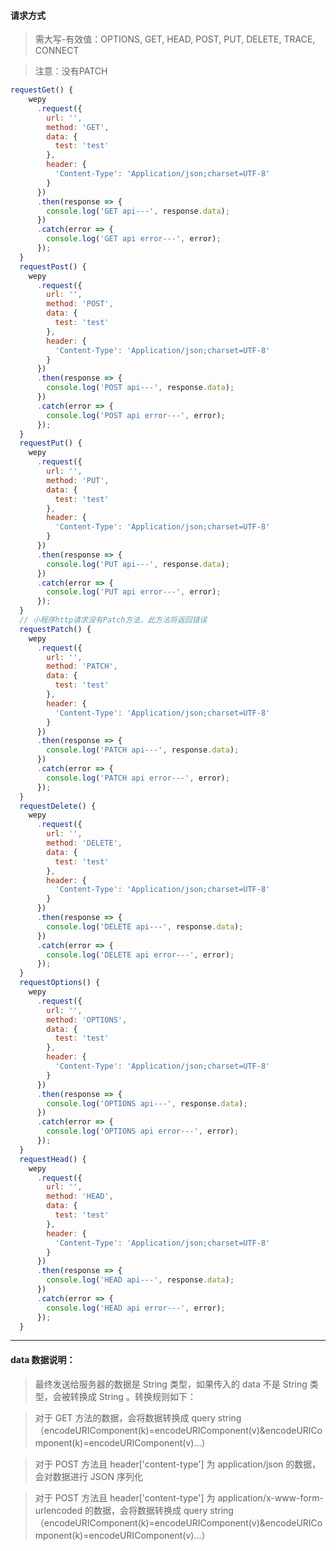 #### 请求方式
>

>需大写-有效值：OPTIONS, GET, HEAD, POST, PUT, DELETE, TRACE, CONNECT

>注意：没有PATCH

```javascript
requestGet() {
    wepy
      .request({
        url: '',
        method: 'GET',
        data: {
          test: 'test'
        },
        header: {
          'Content-Type': 'Application/json;charset=UTF-8'
        }
      })
      .then(response => {
        console.log('GET api---', response.data);
      })
      .catch(error => {
        console.log('GET api error---', error);
      });
  }
  requestPost() {
    wepy
      .request({
        url: '',
        method: 'POST',
        data: {
          test: 'test'
        },
        header: {
          'Content-Type': 'Application/json;charset=UTF-8'
        }
      })
      .then(response => {
        console.log('POST api---', response.data);
      })
      .catch(error => {
        console.log('POST api error---', error);
      });
  }
  requestPut() {
    wepy
      .request({
        url: '',
        method: 'PUT',
        data: {
          test: 'test'
        },
        header: {
          'Content-Type': 'Application/json;charset=UTF-8'
        }
      })
      .then(response => {
        console.log('PUT api---', response.data);
      })
      .catch(error => {
        console.log('PUT api error---', error);
      });
  }
  // 小程序http请求没有Patch方法，此方法将返回错误
  requestPatch() {
    wepy
      .request({
        url: '',
        method: 'PATCH',
        data: {
          test: 'test'
        },
        header: {
          'Content-Type': 'Application/json;charset=UTF-8'
        }
      })
      .then(response => {
        console.log('PATCH api---', response.data);
      })
      .catch(error => {
        console.log('PATCH api error---', error);
      });
  }
  requestDelete() {
    wepy
      .request({
        url: '',
        method: 'DELETE',
        data: {
          test: 'test'
        },
        header: {
          'Content-Type': 'Application/json;charset=UTF-8'
        }
      })
      .then(response => {
        console.log('DELETE api---', response.data);
      })
      .catch(error => {
        console.log('DELETE api error---', error);
      });
  }
  requestOptions() {
    wepy
      .request({
        url: '',
        method: 'OPTIONS',
        data: {
          test: 'test'
        },
        header: {
          'Content-Type': 'Application/json;charset=UTF-8'
        }
      })
      .then(response => {
        console.log('OPTIONS api---', response.data);
      })
      .catch(error => {
        console.log('OPTIONS api error---', error);
      });
  }
  requestHead() {
    wepy
      .request({
        url: '',
        method: 'HEAD',
        data: {
          test: 'test'
        },
        header: {
          'Content-Type': 'Application/json;charset=UTF-8'
        }
      })
      .then(response => {
        console.log('HEAD api---', response.data);
      })
      .catch(error => {
        console.log('HEAD api error---', error);
      });
  }
```

***

#### data 数据说明：

>最终发送给服务器的数据是 String 类型，如果传入的 data 不是 String 类型，会被转换成 String 。转换规则如下：

>对于 GET 方法的数据，会将数据转换成 query string（encodeURIComponent(k)=encodeURIComponent(v)&encodeURIComponent(k)=encodeURIComponent(v)...）

>对于 POST 方法且 header['content-type'] 为 application/json 的数据，会对数据进行 JSON 序列化

>对于 POST 方法且 header['content-type'] 为 application/x-www-form-urlencoded 的数据，会将数据转换成 query string （encodeURIComponent(k)=encodeURIComponent(v)&encodeURIComponent(k)=encodeURIComponent(v)...）